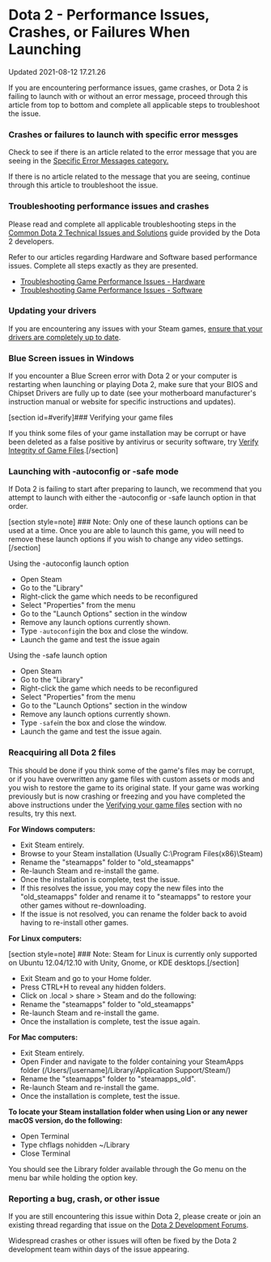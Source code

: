 # Dota 2 - Performance Issues, Crashes, or Failures When Launching
Updated 2021-08-12 17.21.26

If you are encountering performance issues, game crashes, or Dota 2 is failing to launch with or without an error message, proceed through this article from top to bottom and complete all applicable steps to troubleshoot the issue.  
  
### Crashes or failures to launch with specific error messges
  
Check to see if there is an article related to the error message that you are seeing in the [Specific Error Messages category.](https://support.steampowered.com/kb_cat.php?id=59)  
  
If there is no article related to the message that you are seeing, continue through this article to troubleshoot the issue.  
  
  
### Troubleshooting performance issues and crashes
  
Please read and complete all applicable troubleshooting steps in the [Common Dota 2 Technical Issues and Solutions](http://dev.dota2.com/showthread.php?t=15261) guide provided by the Dota 2 developers.  
  
Refer to our articles regarding Hardware and Software based performance issues. Complete all steps exactly as they are presented.  

* [Troubleshooting Game Performance Issues - Hardware ](https://help.steampowered.com/en/faqs/view/7289-6080-C6E3-AE81)
* [Troubleshooting Game Performance Issues - Software](https://help.steampowered.com/en/faqs/view/5B03-A517-D747-9421)

  
  
### Updating your drivers
  
If you are encountering any issues with your Steam games, [ensure that your drivers are completely up to date](https://help.steampowered.com/en/faqs/view/5799-495F-1F25-D15B).  
  
### Blue Screen issues in Windows
  
If you encounter a Blue Screen error with Dota 2 or your computer is restarting when launching or playing Dota 2, make sure that your BIOS and Chipset Drivers are fully up to date (see your motherboard manufacturer's instruction manual or website for specific instructions and updates).  
  
[section id=#verify]### Verifying your game files
  
If you think some files of your game installation may be corrupt or have been deleted as a false positive by antivirus or security software, try [Verify Integrity of Game Files](https://help.steampowered.com/en/faqs/view/0C48-FCBD-DA71-93EB).[/section]  
  
### Launching with -autoconfig or -safe mode 
  
If Dota 2 is failing to start after preparing to launch, we recommend that you attempt to launch with either the -autoconfig or -safe launch option in that order.  
  
[section style=note] ### Note:
Only one of these launch options can be used at a time. Once you are able to launch this game, you will need to remove these launch options if you wish to change any video settings.[/section]  
  
Using the -autoconfig launch option  

* Open Steam
* Go to the "Library"
* Right-click the game which needs to be reconfigured
* Select "Properties" from the menu
* Go to the "Launch Options" section in the window
* Remove any launch options currently shown.
* Type `-autoconfig`in the box and close the window.
* Launch the game and test the issue again

  
  
Using the -safe launch option  

* Open Steam
* Go to the "Library"
* Right-click the game which needs to be reconfigured
* Select "Properties" from the menu
* Go to the "Launch Options" section in the window
* Remove any launch options currently shown.
* Type `-safe`in the box and close the window.
* Launch the game and test the issue again.

  
  
### Reacquiring all Dota 2 files
  
This should be done if you think some of the game's files may be corrupt, or if you have overwritten any game files with custom assets or mods and you wish to restore the game to its original state. If your game was working previously but is now crashing or freezing and you have completed the above instructions under the [Verifying your game files](#verify) section with no results, try this next.  
  
**For Windows computers:**  

* Exit Steam entirely.
* Browse to your Steam installation (Usually C:\Program Files(x86)\Steam\)
* Rename the "steamapps" folder to "old_steamapps"
* Re-launch Steam and re-install the game.
* Once the installation is complete, test the issue.
* If this resolves the issue, you may copy the new files into the "old_steamapps" folder and rename it to "steamapps" to restore your other games without re-downloading.
* If the issue is not resolved, you can rename the folder back to avoid having to re-install other games.

  
  
**For Linux computers:**  
  
[section style=note] ### Note:
Steam for Linux is currently only supported on Ubuntu 12.04/12.10 with Unity, Gnome, or KDE desktops.[/section]  

* Exit Steam and go to your Home folder.
* Press CTRL+H to reveal any hidden folders.
* Click on .local > share > Steam and do the following:
* Rename the "steamapps" folder to "old_steamapps"
* Re-launch Steam and re-install the game.
* Once the installation is complete, test the issue again.

  
  
**For Mac computers:**  

* Exit Steam entirely.
* Open Finder and navigate to the folder containing your SteamApps folder (/Users/[username]/Library/Application Support/Steam/)
* Rename the "steamapps" folder to "steamapps_old".
* Re-launch Steam and re-install the game.
* Once the installation is complete, test the issue.

  
  
**To locate your Steam installation folder when using Lion or any newer macOS version, do the following:**  

* Open Terminal
* Type chflags nohidden ~/Library
* Close Terminal

  
  
You should see the Library folder available through the Go menu on the menu bar while holding the option key.  
  
### Reporting a bug, crash, or other issue
  
If you are still encountering this issue within Dota 2, please create or join an existing thread regarding that issue on the [Dota 2 Development Forums](http://dev.dota2.com/).  
  
Widespread crashes or other issues will often be fixed by the Dota 2 development team within days of the issue appearing.